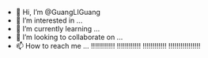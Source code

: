 - 👋 Hi, I’m @GuangLIGuang
- 👀 I’m interested in ...
- 🌱 I’m currently learning ...
- 💞️ I’m looking to collaborate on ...
- 📫 How to reach me ...
!!!!!!!!!!!!
!!!!!!!!!!!!
!!!!!!!!!!!!
!!!!!!!!!!!!!!!!
<!---
GuangLIGuang/GuangLIGuang is a ✨ special ✨ repository because its `README.md` (this file) appears on your GitHub profile.
You can click the Preview link to take a look at your changes.
--->
